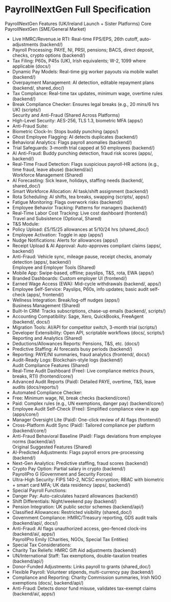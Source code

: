 # PayrollNextGen Full Specification 
PayrollNextGen Features (UK/Ireland Launch + Sister Platforms) Core PayrollNextGen (SME/General Market)  
- Live HMRC/Revenue.ie RTI: Real-time FPS/EPS, 26th cutoff, auto-adjustments (backend/)  
- Payroll Processing: PAYE, NI, PRSI, pensions; BACS, direct deposit, checks, crypto options (backend/)  
- Tax Filing: P60s, P45s (UK), Irish equivalents; W-2, 1099 where applicable (docs/)  
- Dynamic Pay Models: Real-time gig worker payouts via mobile wallet (backend/)  
- Overpayment Management: AI detection, editable repayment plans (backend/, shared_doc/)  
- Tax Compliance: Real-time tax updates, minimum wage, overtime rules (backend/)  
- Break Compliance Checker: Ensures legal breaks (e.g., 20 mins/6 hrs UK) (scripts/)  
Security and Anti-Fraud (Shared Across Platforms)  
- High-Level Security: AES-256, TLS 1.3, biometric MFA (apps/)  
- Anti-Fraud Suite:  
- Biometric Clock-In: Stops buddy punching (apps/)  
- Ghost Employee Flagging: AI detects duplicates (backend/)  
- Behavioral Analytics: Flags payroll anomalies (backend/)  
- Trial Safeguards: 3-month trial capped at 50 employees (backend/)  
- AI Anti-Fraud: Buddy punching detection, fraud risk scores (apps/, backend/)  
- Real-Time Fraud Detection: Flags suspicious payroll-HR actions (e.g., time fraud, leave abuse) (backend/ai/)  
Workforce Management (Shared)  
- AI Forecasting: Sick leave, holidays, staffing needs (backend/, shared_doc/)  
- Smart Workforce Allocation: AI task/shift assignment (backend/)  
- Rota Scheduling: AI shifts, tea breaks, swapping (scripts/, apps/)  
- Fatigue Monitoring: Flags overwork risks (backend/)  
- Employee Behavior Tracking: Patterns for managers (backend/)  
- Real-Time Labor Cost Tracking: Live cost dashboard (frontend/)  
Travel and Subsistence (Optional, Shared)  
- T&S Module:  
- Policy Upload: £5/15/25 allowances at 5/10/24 hrs (shared_doc/)  
- Employee Activation: Toggle in app (apps/)  
- Nudge Notifications: Alerts for allowances (apps/)  
- Receipt Upload & AI Approval: Auto-approves compliant claims (apps/, backend/)  
- Anti-Fraud: Vehicle sync, mileage pause, receipt checks, anomaly detection (apps/, backend/)  
Employee and Employer Tools (Shared)  
- Mobile App: Swipe-based, offline; payslips, T&S, rota, EWA (apps/)  
- Branded Dashboards: Custom employer UI (frontend/)  
- Earned Wage Access (EWA): Mid-cycle withdrawals (backend/, apps/)  
- Employee Self-Service: Payslips, P60s, info updates; basic audit self-check (apps/, frontend/)  
- Wellness Integration: Break/log-off nudges (apps/)  
Business Management (Shared)  
- Built-In CRM: Tracks subscriptions, chase-up emails (backend/, scripts/)  
- Accounting Compatibility: Sage, Xero, QuickBooks, FreeAgent (backend/, docs/)  
- Migration Tools: AI/API for competitor switch, 3-month trial (scripts/)  
- Developer Extensibility: Open API, scriptable workflows (docs/, scripts/)  
Reporting and Analytics (Shared)  
- Deductions/Allowances Reports: Pensions, T&S, etc. (docs/)  
- Predictive Staffing: AI forecasts busy periods (backend/)  
- Reporting: PAYE/NI summaries, fraud analytics (frontend/, docs/)  
- Audit-Ready Logs: Blockchain-style logs (backend/)  
Audit Compliance Features (Shared)  
- Real-Time Audit Dashboard (Free): Live compliance metrics (hours, breaks, RTI) (frontend/core/)  
- Advanced Audit Reports (Paid): Detailed PAYE, overtime, T&S, leave audits (docs/reports/)  
- Automated Compliance Checker:  
- Free: Minimum wage, NI, break checks (backend/core/)  
- Paid: Complex rules (e.g., UN exemptions, danger pay) (backend/core/)  
- Employee Audit Self-Check (Free): Simplified compliance view in app (apps/core/)  
- Manager Oversight Lite (Paid): One-click review of AI flags (frontend/)  
- Cross-Platform Audit Sync (Paid): Tailored compliance per platform (backend/core/)  
- Anti-Fraud Behavioral Baseline (Paid): Flags deviations from employee norms (backend/ai/)  
Original Suggested Features (Shared)  
- AI-Predicted Adjustments: Flags payroll errors pre-processing (backend/)  
- Next-Gen Analytics: Predictive staffing, fraud scores (backend/)  
- Crypto Pay Option: Partial salary in crypto (backend/)  
PayrollPro G (Government and Security Forces)  
- Ultra-High Security: FIPS 140-2, NCSC encryption; RBAC with biometric + smart card MFA; UK data residency (apps/, backend/)  
- Special Payroll Functions:  
- Danger Pay: Auto-calculates hazard allowances (backend/)  
- Shift Differentials: Night/weekend pay (backend/)  
- Pension Integration: UK public sector schemes (backend/api/)  
- Classified Allowances: Restricted visibility (shared_doc/)  
- Government Compliance: HMRC/Treasury reporting, GDS audit trails (backend/api/, docs/)  
- Anti-Fraud: AI flags unauthorized access, geo-fenced clock-ins (backend/ai/, apps/)  
PayrollPro Emily (Charities, NGOs, Special Tax Entities)  
- Special Tax Considerations:  
- Charity Tax Reliefs: HMRC Gift Aid adjustments (backend/)  
- UN/International Staff: Tax exemptions, double-taxation treaties (backend/api/)  
- Donor-Funded Adjustments: Links payroll to grants (shared_doc/)  
- Flexible Payroll: Volunteer stipends, multi-currency pay (backend/)  
- Compliance and Reporting: Charity Commission summaries, Irish NGO exemptions (docs/, backend/api/)  
- Anti-Fraud: Detects donor fund misuse, validates tax-exempt claims (backend/ai/, apps/) 

 
